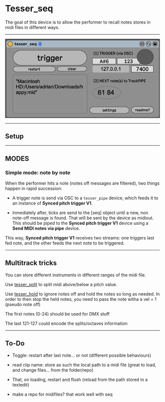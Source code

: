 # Tesser_seq

The goal of this device is to allow the performer to recall notes stores in midi files in different ways.

---

![img/gui.png](img/gui.png)

---

## Setup


---

## MODES

### Simple mode: note by note

When the performer hits a note (notes off messages are filtered), two things happen in rapid succession:

* A trigger note is send via OSC to a `tesser_pipe` device, which feeds it to an instance of **Synced pitch trigger V1**.

* Inmediately after, ticks are send to the [seq] object until a new, non note-off message is found. That will be sent by the device as midiout. This should be piped to the **Synced pitch trigger V1** device using a **Send MIDI notes via pipe** device.

This way, **Synced pitch trigger V1** receives two streams: one triggers last fed note, and the other feeds the next note to be triggered.

---

## Multitrack tricks

You can store different instruments in different ranges of the midi file.

Use [tesser_split](https://bitbucket.org/AdrianArtacho/tesser_split) to split midi above/below a pitch value.

Use [tesser_hold](https://bitbucket.org/AdrianArtacho/tesser_hold) to ignore notes off and hold the notes so long as needed. 
In order to then stop the held notes, you need to pass the note witha a vel = 1 (pseudo note off)

The first notes (0-24) should be used for DMX stuff

The last 121-127 could encode the splits/octaves information


---

## To-Do

* Toggle: restart after last note... or not (different possible behaviours)

* read clip name: store as such the local path to a midi file (great to load, and change files... from the folder/repo)

* That, on loading, restart and flush (reload from the path stored in a textedit)

* make a repo for midifiles? that work well with seq

